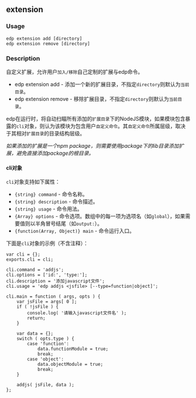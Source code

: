 extension
---------

### Usage

    edp extension add [directory]
    edp extension remove [directory]
    
### Description

自定义扩展，允许用户`加入/移除`自己定制的扩展与edp命令。

+ edp extension add - 添加一个新的扩展目录，不指定`directory`则默认为`当前目录`。
+ edp extension remove - 移除扩展目录，不指定`directory`则默认为`当前目录`。

edp在运行时，将自动扫瞄所有添加的`扩展目录`下的NodeJS模块，如果模块包含暴露的`cli`对象，则认为该模块为包含用户`自定义命令`。其`自定义命令`所属层级，取决于其相对`扩展目录`的目录结构层级。

*如果添加的扩展是一个npm package，则需要使用package下的lib目录添加扩展，避免直接添加package的根目录。*

#### cli对象

`cli`对象支持如下属性：

- `{string} command` - 命令名称。
- `{string} description` - 命令描述。
- `{string} usage` - 命令用法。
- `{Array} options` - 命令选项。数组中的每一项为选项名（如`global`），如果需要值则以半角冒号结尾（如`output:`）。
- `{function(Array, Object)} main` - 命令运行入口。

下面是`cli`对象的示例（不含注释）：

    var cli = {};
    exports.cli = cli;

    cli.command = 'addjs';
    cli.options = ['id:', 'type:'];
    cli.description = '添加javascript文件';
    cli.usage = 'edp addjs <jsfile> [--type=function|object]';

    cli.main = function ( args, opts ) {
        var jsFile = args[ 0 ];
        if ( !jsFile ) {
            console.log( '请输入javascript文件名' );
            return;
        }

        var data = {};
        switch ( opts.type ) {
            case 'function':
                data.functionModule = true;
                break;
            case 'object':
                data.objectModule = true;
                break;
        }

        addjs( jsFile, data );
    };




